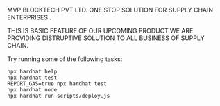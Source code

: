 MVP BLOCKTECH PVT LTD. ONE STOP SOLUTION FOR SUPPLY CHAIN ENTERPRISES .

THIS IS BASIC FEATURE OF OUR UPCOMING PRODUCT.WE ARE PROVIDING DISTRUPTIVE SOLUTION  TO ALL BUSINESS OF SUPPLY CHAIN.

Try running some of the following tasks:

```shell
npx hardhat help
npx hardhat test
REPORT_GAS=true npx hardhat test
npx hardhat node
npx hardhat run scripts/deploy.js
```
